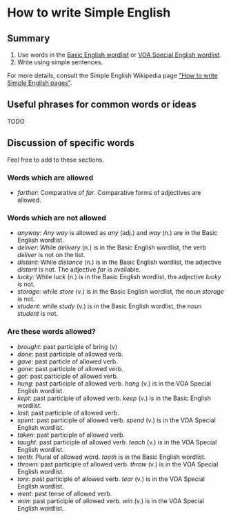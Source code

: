 How to write Simple English
===========================

Summary
-------

1. Use words in the [Basic English wordlist](https://simple.wikipedia.org/w/index.php?title=Wikipedia:Basic_English_combined_wordlist&oldid=5826355) or [VOA Special English wordlist](https://simple.wikipedia.org/w/index.php?title=Wikipedia:VOA_Special_English_Word_Book&oldid=4398542).
2. Write using simple sentences.

For more details, consult the Simple English Wikipedia page ["How to write Simple English pages"](https://simple.wikipedia.org/w/index.php?title=Wikipedia:How_to_write_Simple_English_pages&oldid=5359774).

Useful phrases for common words or ideas
----------------------------------------

TODO

Discussion of specific words
----------------------------

Feel free to add to these sections.

### Words which are allowed

- *farther*: Comparative of *far*. Comparative forms of adjectives are allowed.

### Words which are not allowed

- *anyway*: *Any way* is allowed as *any* (adj.) and *way* (n.) are in the Basic English wordlist.
- *deliver*: While *delivery* (n.) is in the Basic English wordlist, the verb *deliver* is not on the list.
- *distant*: While *distance* (n.) is in the Basic English wordlist, the adjective *distant* is not. The adjective *far* is available.
- *lucky*: While *luck* (n.) is in the Basic English wordlist, the adjective *lucky* is not.
- *storage*: while *store* (v.) is in the Basic English wordlist, the noun *storage* is not.
- *student*: while *study* (v.) is in the Basic English wordlist, the noun *student* is not.

### Are these words allowed?

- *brought*: past participle of bring (v)
- *done*: past participle of allowed verb.
- *gave*: past particle of allowed verb.
- *gone*: past participle of allowed verb.
- *got*: past participle of allowed verb.
- *hung*: past participle of allowed verb. *hang* (v.) is in the VOA Special English wordlist.
- *kept*: past participle of allowed verb. *keep* (v.) is in the Basic English wordlist.
- *lost*: past participle of allowed verb.
- *spent*: past participle of allowed verb. *spend* (v.) is in the VOA Special English wordlist.
- *taken*: past participle of allowed verb.
- *taught*: past participle of allowed verb. *teach* (v.) is in the VOA Special English wordlist.
- *teeth*: Plural of allowed word. *tooth* is in the Basic English wordlist.
- *thrown*: past participle of allowed verb. *throw* (v.) is in the VOA Special English wordlist.
- *tore*: past participle of allowed verb. *tear* (v.) is in the VOA Special English wordlist.
- *went*: past tense of allowed verb.
- *won*: past participle of allowed verb. *win* (v.) is in the VOA Special English wordlist.
